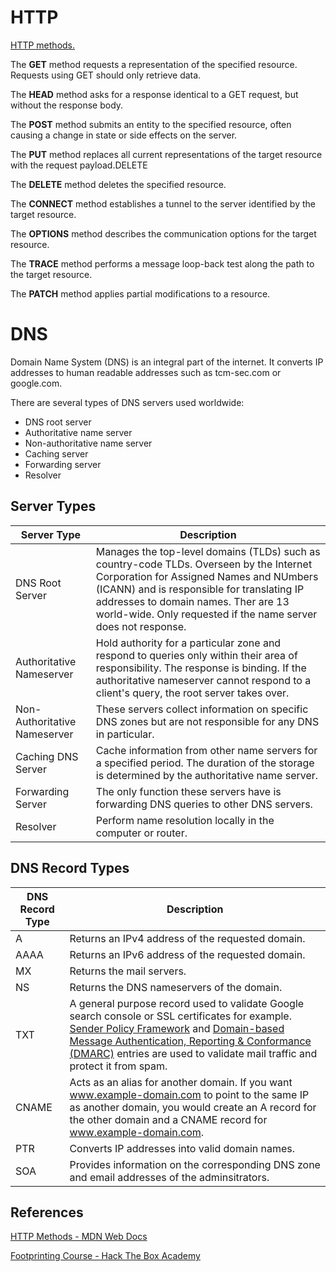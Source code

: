 # HTTP
[HTTP methods.](https://developer.mozilla.org/en-US/docs/Web/HTTP/Methods)

The **GET** method requests a representation of the specified resource. Requests using GET should only retrieve data.

The **HEAD** method asks for a response identical to a GET request, but without the response body.

The **POST** method submits an entity to the specified resource, often causing a change in state or side effects on the server.

The **PUT** method replaces all current representations of the target resource with the request payload.DELETE

The **DELETE** method deletes the specified resource.

The **CONNECT** method establishes a tunnel to the server identified by the target resource.

The **OPTIONS** method describes the communication options for the target resource.

The **TRACE** method performs a message loop-back test along the path to the target resource.

The **PATCH** method applies partial modifications to a resource.

# DNS

Domain Name System (DNS) is an integral part of the internet. It converts IP addresses to human readable addresses such as tcm-sec.com or google.com.

There are several types of DNS servers used worldwide:
 * DNS root server
 * Authoritative name server
 * Non-authoritative name server
 * Caching server
 * Forwarding server
 * Resolver

## Server Types
| Server Type | Description |
| ----------- | ----------- |
| DNS Root Server | Manages the top-level domains (TLDs) such as country-code TLDs. Overseen by the Internet Corporation for Assigned Names and NUmbers (ICANN) and is responsible for translating IP addresses to domain names. Ther are 13 world-wide. Only requested if the name server does not response. |
| Authoritative Nameserver | Hold authority for a particular zone and respond to queries only within their area of responsibility. The response is binding. If the authoritative nameserver cannot respond to a client's query, the root server takes over. |
| Non-Authoritative Nameserver | These servers collect information on specific DNS zones but are not responsible for any DNS in particular. |
| Caching DNS Server | Cache information from other name servers for a specified period. The duration of the storage is determined by the authoritative name server. |
| Forwarding Server | The only function these servers have is forwarding DNS queries to other DNS servers. |
| Resolver | Perform name resolution locally in the computer or router. |

## DNS Record Types
| DNS Record Type | Description |
| --------------- | ----------- |
| A | Returns an IPv4 address of the requested domain. |
| AAAA | Returns an IPv6 address of the requested domain. |
| MX | Returns the mail servers. |
| NS | Returns the DNS nameservers of the domain. |
| TXT | A general purpose record used to validate Google search console or SSL certificates for example. [Sender Policy Framework](https://datatracker.ietf.org/doc/html/rfc4408) and [Domain-based Message Authentication, Reporting & Conformance (DMARC)](https://dmarc.org/) entries are used to validate mail traffic and protect it from spam. |
| CNAME | Acts as an alias for another domain. If you want www.example-domain.com to point to the same IP as another domain, you would create an A record for the other domain and a CNAME record for www.example-domain.com. |
| PTR | Converts IP addresses into valid domain names. |
| SOA | Provides information on the corresponding DNS zone and email addresses of the adminsitrators. |


## References

[HTTP Methods - MDN Web Docs](https://developer.mozilla.org/en-US/docs/Web/HTTP/Methods)

[Footprinting Course - Hack The Box Academy](https://academy.hackthebox.com/course/preview/footprinting)

